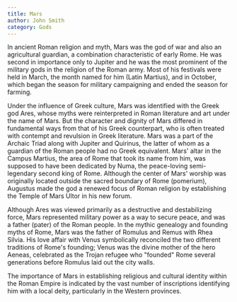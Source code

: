 ```yaml
---
title: Mars
author: John Smith
category: Gods
---
```

In ancient Roman religion and myth, Mars was the god of war and also an agricultural guardian, a combination characteristic of early Rome. He was second in importance only to Jupiter and he was the most prominent of the military gods in the religion of the Roman army. Most of his festivals were held in March, the month named for him (Latin Martius), and in October, which began the season for military campaigning and ended the season for farming.

Under the influence of Greek culture, Mars was identified with the Greek god Ares, whose myths were reinterpreted in Roman literature and art under the name of Mars. But the character and dignity of Mars differed in fundamental ways from that of his Greek counterpart, who is often treated with contempt and revulsion in Greek literature. Mars was a part of the Archaic Triad along with Jupiter and Quirinus, the latter of whom as a guardian of the Roman people had no Greek equivalent. Mars' altar in the Campus Martius, the area of Rome that took its name from him, was supposed to have been dedicated by Numa, the peace-loving semi-legendary second king of Rome. Although the center of Mars' worship was originally located outside the sacred boundary of Rome (pomerium), Augustus made the god a renewed focus of Roman religion by establishing the Temple of Mars Ultor in his new forum.

Although Ares was viewed primarily as a destructive and destabilizing force, Mars represented military power as a way to secure peace, and was a father (pater) of the Roman people. In the mythic genealogy and founding myths of Rome, Mars was the father of Romulus and Remus with Rhea Silvia. His love affair with Venus symbolically reconciled the two different traditions of Rome's founding; Venus was the divine mother of the hero Aeneas, celebrated as the Trojan refugee who "founded" Rome several generations before Romulus laid out the city walls.

The importance of Mars in establishing religious and cultural identity within the Roman Empire is indicated by the vast number of inscriptions identifying him with a local deity, particularly in the Western provinces.